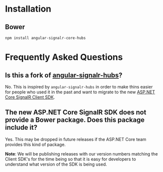 # Installation

## Bower

    npm install angular-signalr-core-hubs


# Frequently Asked Questions

## Is this a fork of [angular-signalr-hubs](https://github.com/JustMaier/angular-signalr-hub)?

No. This is inspired by `angular-signalr-hubs` in order to make thins easier for people who used it in the past and want to migrate to the new [ASP.NET Core SignalR Client SDK](https://github.com/aspnet/SignalR/tree/dev/client-ts).

## The new ASP.NET Core SignalR SDK does not provide a Bower package. Does this package include it?

Yes. This may be dropped in future releases if the ASP.NET Core team provides this kind of package.

**Note**: We will be publishing releases with our version numbers matching the Client SDK's for the time being so that it is easy for developers to understand what version of the SDK is being used.



